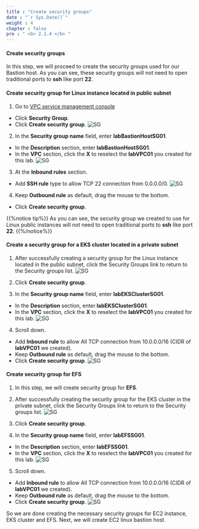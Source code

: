 ```yaml
---
title : "Create security groups"
date : "`r Sys.Date()`"
weight : 4
chapter : false
pre : " <b> 2.1.4 </b> "
---
```


#### Create security groups

In this step, we will proceed to create the security groups used for our Bastion host. As you can see, these security groups will not need to open traditional ports to **ssh** like port **22**.

#### Create security group for Linux instance located in public subnet

1. Go to [VPC service management console](https://console.aws.amazon.com/vpc)
  - Click **Security Group**.
  - Click **Create security group**.
  ![SG](/workshop.chaunguyen.site/2.prerequisite/ws01-createsg01.png)

2. In the **Security group name** field, enter **labBastionHostSG01**.
  - In the **Description** section, enter **labBastionHostSG01**.
  - In the **VPC** section, click the **X** to reselect the **labVPC01** you created for this lab.
  ![SG](/workshop.chaunguyen.site/2.prerequisite/ws01-createsg02.png)

3. At the **Inbound rules** section.
  - Add **SSH rule** type to allow TCP 22 connection from 0.0.0.0/0.
  ![SG](/workshop.chaunguyen.site/2.prerequisite/ws01-createsg03.png)

4. Keep **Outbound rule** as default, drag the mouse to the bottom.
  + Click **Create security group**.

{{%notice tip%}}
As you can see, the security group we created to use for Linux public instances will not need to open traditional ports to **ssh** like port **22**.
{{%/notice%}}

#### Create a security group for a EKS cluster located in a private subnet

1. After successfully creating a security group for the Linux instance located in the public subnet, click the Security Groups link to return to the Security groups list.
  ![SG](/workshop.chaunguyen.site/2.prerequisite/ws01-createsg04.png)

2. Click **Create security group**.

3. In the **Security group name** field, enter **labEKSClusterSG01**.
  - In the **Description** section, enter **labEKSClusterSG01**.
  - In the **VPC** section, click the **X** to reselect the **labVPC01** you created for this lab.
  ![SG](/workshop.chaunguyen.site/2.prerequisite/ws01-createsg05.png)

4. Scroll down.
  - Add **Inbound rule** to allow All TCP connection from 10.0.0.0/16 (CIDR of **labVPC01** we created).
  - Keep **Outbound rule** as default, drag the mouse to the bottom.
  - Click **Create security group**.
  ![SG](/workshop.chaunguyen.site/2.prerequisite/ws01-createsg06.png)

#### Create security group for EFS

1. In this step, we will create security group for **EFS**.

2. After successfully creating the security group for the EKS cluster in the private subnet, click the Security Groups link to return to the Security groups list.
  ![SG](/workshop.chaunguyen.site/2.prerequisite/ws01-createsg07.png)

3. Click **Create security group**.

4. In the **Security group name** field, enter **labEFSSG01**.
  - In the **Description** section, enter **labEFSSG01**.
  - In the **VPC** section, click the **X** to reselect the **labVPC01** you created for this lab.
  ![SG](/workshop.chaunguyen.site/2.prerequisite/ws01-createsg08.png)

5. Scroll down.
  - Add **Inbound rule** to allow All TCP connection from 10.0.0.0/16 (CIDR of **labVPC01** we created).
  - Keep **Outbound rule** as default, drag the mouse to the bottom.
  - Click **Create security group**.
  ![SG](/workshop.chaunguyen.site/2.prerequisite/ws01-createsg09.png)

So we are done creating the necessary security groups for EC2 instance, EKS cluster and EFS. Next, we will create EC2 linux bastion host.